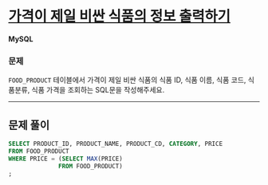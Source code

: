 # [가격이 제일 비싼 식품의 정보 출력하기](https://school.programmers.co.kr/learn/courses/30/lessons/131115)

**MySQL**

### 문제

`FOOD_PRODUCT` 테이블에서 가격이 제일 비싼 식품의 식품 ID, 식품 이름, 식품 코드, 식품분류, 식품 가격을 조회하는 SQL문을 작성해주세요.

---

## 문제 풀이
```sql
SELECT PRODUCT_ID, PRODUCT_NAME, PRODUCT_CD, CATEGORY, PRICE
FROM FOOD_PRODUCT
WHERE PRICE = (SELECT MAX(PRICE)
              FROM FOOD_PRODUCT)
;
```